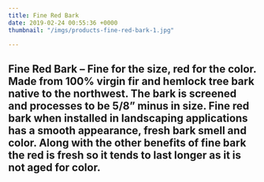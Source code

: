 ```yaml
---
title: Fine Red Bark
date: 2019-02-24 00:55:36 +0000
thumbnail: "/imgs/products-fine-red-bark-1.jpg"

---
```

## Fine Red Bark – Fine for the size, red for the color. Made from 100% virgin fir and hemlock tree bark native to the northwest. The bark is screened and processes to be 5/8” minus in size. Fine red bark when installed in landscaping applications has a smooth appearance, fresh bark smell and color. Along with the other benefits of fine bark the red is fresh so it tends to last longer as it is not aged for color.